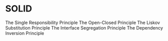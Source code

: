 # SOLID
The Single Responsibility Principle
The Open-Closed Principle
The Liskov Substitution Principle
The Interface Segregation Principle
The Dependency Inversion Principle
